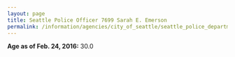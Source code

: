 ```yaml
---
layout: page
title: Seattle Police Officer 7699 Sarah E. Emerson
permalink: /information/agencies/city_of_seattle/seattle_police_department/copbook/7699/
---
```


**Age as of Feb. 24, 2016:** 30.0
